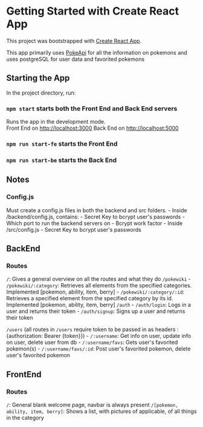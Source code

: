 # Getting Started with Create React App

This project was bootstrapped with [Create React App](https://github.com/facebook/create-react-app).

This app primarily uses [PokeApi](https://pokeapi.co/) for all the information on pokemons and uses postgreSQL for user data and favorited pokemons

## Starting the App

In the project directory, run:

### `npm start` starts both the Front End and Back End servers

Runs the app in the development mode.\
Front End on [http://localhost:3000](http://localhost:3000)
Back End on [http://localhost:5000](http://localhost:5000)

### `npm run start-fe` starts the Front End

### `npm run start-be` starts the Back End

## Notes

### Config.js

Must create a config.js files in both the backend and src folders. - Inside /backend/config.js, contains: - Secret Key to bcrypt user's passwords - Which port to run the backend servers on - Bcrypt work factor - Inside /src/config.js - Secret Key to bcrypt user's passwords

## BackEnd

### Routes

`/`: Gives a general overview on all the routes and what they do
`/pokewiki` - `/pokewiki/:category`: Retrieves all elements from the specified categories. Implemented [pokemon, ability, item, berry] - `/pokewiki/:category/:id`: Retrieves a specified element from the specified category by its id. Implemented [pokemon, ability, item, berry]
`/auth` - `/auth/login`: Logs in a user and returns their token - `/auth/signup`: Signs up a user and returns their token

`/users` (all routes in `/users` require token to be passed in as headers : {authorization: Bearer {token}}) - `/:username`: Get info on user, update info on user, delete user from db - `/:username/favs`: Gets user's favorited pokemon(s) - `/:username/favs/:id`: Post user's favorited pokemon, delete user's favorited pokemon

## FrontEnd

### Routes

`/`: General blank welcome page, navbar is always present
`/[pokemon, ability, item, berry]`: Shows a list, with pictures of applicable, of all things in the category
